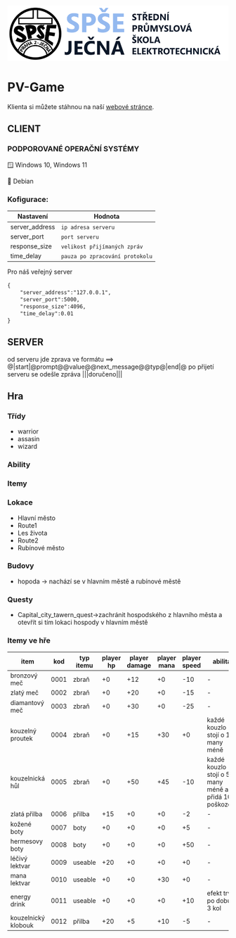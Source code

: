 <img src="/readme_content/Jecna_logo.png" alt="SPŠE Ječná"/>

# PV-Game

Klienta si můžete stáhnou na naší [webové stránce](https://www.spsejecna.cz).

## CLIENT

### PODPOROVANÉ OPERAČNÍ SYSTÉMY
:window: Windows 10, Windows 11

:penguin: Debian

### Kofigurace:

| Nastavení           | Hodnota              |
|---------------------|----------------------|
| server_address      | `ip adresa serveru` |
| server_port         | `port serveru` |
| response_size       | `velikost přijímaných zpráv` |
| time_delay          | `pauza po zpracování protokolu` |

Pro náš veřejný server
```
{
    "server_address":"127.0.0.1",
    "server_port":5000,
    "response_size":4096,
    "time_delay":0.01
}
```

## SERVER

od serveru jde zprava ve formátu ==> @|start|@prompt@@value@@next_message@@typ@|end|@
po přijetí serveru se odešle zpráva |||doručeno|||

## Hra

### Třídy
- warrior
- assasin
- wizard

### Ability

### Itemy

### Lokace
- Hlavní město
- Route1
- Les života
- Route2
- Rubínové město

### Budovy
- hopoda -> nachází se v hlavním městě a rubínové městě

### Questy
- Capital_city_tawern_quest->zachránit hospodského z hlavního města a otevřít si tím lokaci hospody v hlavním městě

### Itemy ve hře
| item | kod | typ itemu | player hp | player damage | player mana | player speed | abilita |
|------|-----|-----------|-----------|---------------|-------------|--------------|---------|
|bronzový meč| 0001 | zbraň | +0 | +12 | +0 | -10 | - |
|zlatý meč| 0002 | zbraň | +0 | +20 | +0 | -15 | - |
|diamantový meč| 0003 | zbraň | +0 | +30 | +0 | -25 | - |
|kouzelný proutek| 0004 | zbraň | +0 | +15 | +30 | +0 | každé kouzlo stojí o 10 many méně |
|kouzelnická hůl| 0005 | zbraň | +0 | +50 | +45 | -10 | každé kouzlo stojí o 5 many méně a přidá 10 poškození |
|zlatá přilba | 0006 | přilba | +15 | +0 | +0 | -2 | - |
|kožené boty | 0007 | boty | +0 | +0 | +0 | +5 | - |
|hermesovy boty | 0008 | boty | +0 | +0 | +0 | +50 | -|
|léčivý lektvar | 0009 | useable | +20 | +0 | +0 | +0 | - |
|mana lektvar | 0010 |useable| +0 | +0 | +30 | +0 | - |
|energy drink| 0011 |useable|+0|+0|+0|+10|efekt trvá po dobu 3 kol|
|kouzelnický klobouk|0012|přilba|+20|+5|+10|-5| - |